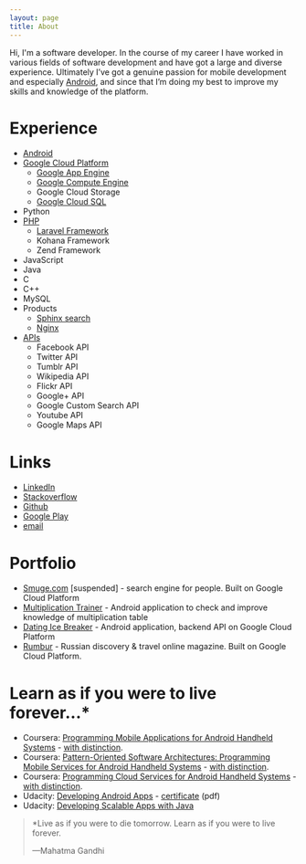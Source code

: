 ```yaml
---
layout: page
title: About
---
```


Hi, I'm a software developer. In the course of my career I have worked in various fields of software development and have got a large and diverse experience. Ultimately I’ve got a genuine passion for mobile development and especially [Android](http://www.denisigo.com/category/android/), and since that I’m doing my best to improve my skills and knowledge of the platform.

# Experience

*   [Android](http://www.denisigo.com/category/android/)
*   [Google Cloud Platform](http://www.denisigo.com/category/google-cloud-platform/)
    *   [Google App Engine](http://www.denisigo.com/tag/google-app-engine/)
    *   [Google Compute Engine](http://www.denisigo.com/tag/google-compute-engine/)
    *   Google Cloud Storage
    *   [Google Cloud SQL](http://www.denisigo.com/tag/google-cloud-sql/)
*   Python
*   [PHP](http://www.denisigo.com/category/php/)
    *   [Laravel Framework](http://www.denisigo.com/tag/laravel/)
    *   Kohana Framework
    *   Zend Framework
*   JavaScript
*   Java
*   C
*   C++
*   MySQL
*   Products
    *   [Sphinx search](http://www.denisigo.com/tag/sphinx-search/)
    *   [Nginx](http://www.denisigo.com/tag/nginx/)
*   [APIs](http://www.denisigo.com/category/apis/)
    *   Facebook API
    *   Twitter API
    *   Tumblr API
    *   Wikipedia API
    *   Flickr API
    *   Google+ API
    *   Google Custom Search API
    *   Youtube API
    *   Google Maps API

# Links

*   [LinkedIn](https://www.linkedin.com/in/denis-sigov-43202b32)
*   [Stackoverflow](http://stackoverflow.com/users/2201815/denisigo)
*   [Github](https://github.com/denisigo)
*   [Google Play](https://play.google.com/store/apps/developer?id=Denisigo)
*   [email](mailto:denis@sigov.ru)

# Portfolio

*   [Smuge.com](http://www.smuge.com) [suspended] - search engine for people. Built on Google Cloud Platform
*   [Multiplication Trainer](https://play.google.com/store/apps/details?id=com.denisigo.multitrainer) - Android application to check and improve knowledge of multiplication table
*   [Dating Ice Breaker](https://play.google.com/store/apps/details?id=uk.co.editoptimisation.datingapp) - Android application, backend API on Google Cloud Platform
*   [Rumbur](http://www.rumbur.ru) - Russian discovery & travel online magazine. Built on Google Cloud Platform.

# Learn as if you were to live forever...*

*   Coursera: [Programming Mobile Applications for Android Handheld Systems](https://www.coursera.org/course/android) - [with distinction](https://www.coursera.org/records/5sdaC5J8K5wLJ2dg).
*   Coursera: [Pattern-Oriented Software Architectures: Programming Mobile Services for Android Handheld Systems](https://www.coursera.org/course/posa) - [with distinction](https://www.coursera.org/records/7h7Zpny3wkGAFLwd).
*   Coursera: [Programming Cloud Services for Android Handheld Systems](https://www.coursera.org/course/mobilecloud) - [with distinction](https://www.coursera.org/records/fhaMuYVVM3gAwGpS).
*   Udacity: [Developing Android Apps](https://www.udacity.com/course/ud853) - [certificate](https://drive.google.com/file/d/0B6NAynxuowmQMnFRUjROQWp2X1U/view?usp=sharing) (pdf)
*   Udacity: [Developing Scalable Apps with Java](https://www.udacity.com/course/ud859)

> *Live as if you were to die tomorrow. Learn as if you were to live forever.
> 
> <footer>—Mahatma Gandhi</footer>
